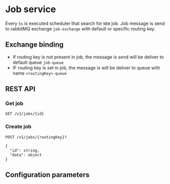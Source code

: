 # Job service

Every `5s` is executed scheduler that search for `NEW` job. Job message is send to rabbitMQ exchange `job-exchange` with default or specific routing key.

## Exchange binding
* If routing key is not present in job, the message is send will be deliver to default queue `job-queue`
* IF routing key is set in job, the message is will be deliver to queue with name `<routingKey>-queue`

## REST API

### Get job
```http
GET /v1/jobs/{id}
```

### Create job 

```http
POST /v1/jobs/{routingKey}?
```

```requestBody
{ 
  "id": string,
  "data": object
}
```

## Configuration parameters


